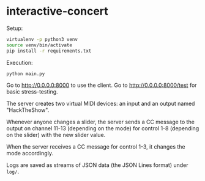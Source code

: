 # interactive-concert

Setup:
```bash
virtualenv -p python3 venv
source venv/bin/activate
pip install -r requirements.txt
```

Execution:
```bash
python main.py
```

Go to http://0.0.0.0:8000 to use the client. Go to http://0.0.0.0:8000/test for basic stress-testing.

The server creates two virtual MIDI devices: an input and an output named "HackTheShow".

Whenever anyone changes a slider, the server sends a CC message to the output on channel 11-13 (depending on the mode) for control 1-8 (depending on the slider) with the new slider value.

When the server receives a CC message for control 1-3, it changes the mode accordingly.

Logs are saved as streams of JSON data (the JSON Lines format) under `log/`.
